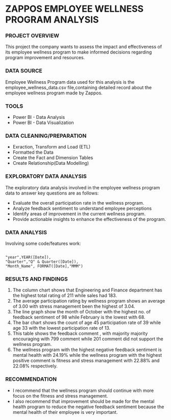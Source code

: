 # ZAPPOS EMPLOYEE WELLNESS PROGRAM ANALYSIS

### PROJECT OVERVIEW

This project the company wants to assess the impact and effectiveness of its employee wellness program to make informed decisions regarding program improvement  and resources.

### DATA SOURCE

Employee Wellness Program data used for this analysis is the employee_wellness_data.csv file,containing detailed record about the employee wellness program made by Zappos.

### TOOLS 

- Power BI - Data Analysis
- Power BI - Data Visualization

### DATA CLEANING/PREPARATION

- Exraction, Transform and Load (ETL)
- Formatted the Data
- Create the Fact and Dimension Tables
- Create Relationship(Data Modelling)

### EXPLORATORY DATA ANALYSIS

The exploratory data analysis involved in the employee wellness program data to answer key questions are as follows:
- Evaluate the overall participation rate in the wellness program.
- Analyze feedback sentiment to understand employee perceptions
- Identify areas of improvement in the current wellness program.
- Provide actionable insights to enhance the effectiveness of the program.

### DATA ANALYSIS

Involving some code/features work:

``` Power BI

"year",YEAR([Date]),
"Quarter","Q" & Quarter([Date]),
"Month_Name", FORMAT([Date],"MMM")

```

### RESULTS AND FINDINGS

1. The column chart shows that Engineering and Finance department has the highest total rating of 211 while sales had 183.
2. The average participation rating by wellness program shows an average of 3.00 with stress management been the highest of 3.04.
3. The line graph  show the month of October with the highest  no. of feedback sentiment of 98 while February is the lowest with 68.
4. The bar chart shows the count of age 45 participation rate of 39 while age 33 with the lowest participation rate of 13.
5. This table shows the feedback comment , with majority  majority encouraging with 799 comment while 201 comment did not support the wellness program.
6. The wellness program with the highest negative feedback sentiment is mental health with 24.19% while the wellness program with the highest positive comment is fitness and stress management with 22.88% and 22.08% respectively.


### RECOMMENDATION

- I recommend that the wellness program should continue with more focus on the fitness and stress management.
- I also recommend that improvement should be made for the mental health program to reduce the negative feedback sentiment because the mental health of their employee is very important.


















